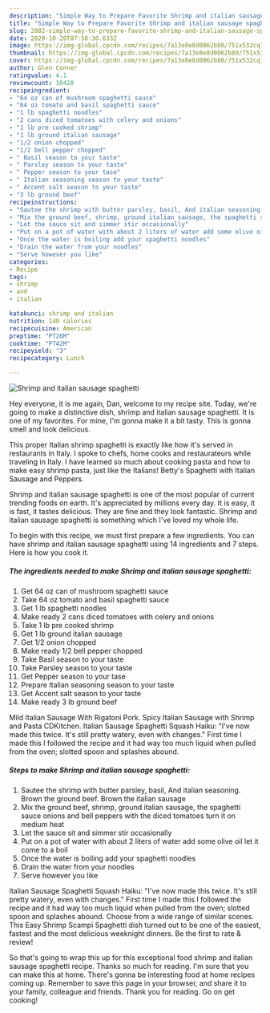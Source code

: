```yaml
---
description: "Simple Way to Prepare Favorite Shrimp and italian sausage spaghetti"
title: "Simple Way to Prepare Favorite Shrimp and italian sausage spaghetti"
slug: 2802-simple-way-to-prepare-favorite-shrimp-and-italian-sausage-spaghetti
date: 2020-10-28T07:58:30.633Z
image: https://img-global.cpcdn.com/recipes/7a13e8e8d0062b80/751x532cq70/shrimp-and-italian-sausage-spaghetti-recipe-main-photo.jpg
thumbnail: https://img-global.cpcdn.com/recipes/7a13e8e8d0062b80/751x532cq70/shrimp-and-italian-sausage-spaghetti-recipe-main-photo.jpg
cover: https://img-global.cpcdn.com/recipes/7a13e8e8d0062b80/751x532cq70/shrimp-and-italian-sausage-spaghetti-recipe-main-photo.jpg
author: Glen Conner
ratingvalue: 4.1
reviewcount: 10428
recipeingredient:
- "64 oz can of mushroom spaghetti sauce"
- "64 oz tomato and basil spaghetti sauce"
- "1 lb spaghetti noodles"
- "2 cans diced tomatoes with celery and onions"
- "1 lb pre cooked shrimp"
- "1 lb ground italian sausage"
- "1/2 onion chopped"
- "1/2 bell pepper chopped"
- " Basil season to your taste"
- " Parsley season to your taste"
- " Pepper season to your tase"
- " Italian seasoning season to your taste"
- " Accent salt season to your taste"
- "3 lb ground beef"
recipeinstructions:
- "Sautee the shrimp with butter parsley, basil, And italian seasoning. Brown the ground beef. Brown the italian sausage"
- "Mix the ground beef, shrimp, ground italian sausage, the spaghetti sauce onions and bell peppers with the diced tomatoes turn it on medium heat"
- "Let the sauce sit and simmer stir occasionally"
- "Put on a pot of water with about 2 liters of water add some olive oil let it come to a boil"
- "Once the water is boiling add your spaghetti noodles"
- "Drain the water from your noodles"
- "Serve however you like"
categories:
- Recipe
tags:
- shrimp
- and
- italian

katakunci: shrimp and italian 
nutrition: 140 calories
recipecuisine: American
preptime: "PT26M"
cooktime: "PT42M"
recipeyield: "3"
recipecategory: Lunch

---
```



![Shrimp and italian sausage spaghetti](https://img-global.cpcdn.com/recipes/7a13e8e8d0062b80/751x532cq70/shrimp-and-italian-sausage-spaghetti-recipe-main-photo.jpg)

Hey everyone, it is me again, Dan, welcome to my recipe site. Today, we're going to make a distinctive dish, shrimp and italian sausage spaghetti. It is one of my favorites. For mine, I'm gonna make it a bit tasty. This is gonna smell and look delicious.

This proper Italian shrimp spaghetti is exactly like how it&#39;s served in restaurants in Italy. I spoke to chefs, home cooks and restaurateurs while traveling in Italy. I have learned so much about cooking pasta and how to make easy shrimp pasta, just like the Italians! Betty&#39;s Spaghetti with Italian Sausage and Peppers.

Shrimp and italian sausage spaghetti is one of the most popular of current trending foods on earth. It's appreciated by millions every day. It is easy, it is fast, it tastes delicious. They are fine and they look fantastic. Shrimp and italian sausage spaghetti is something which I've loved my whole life.


To begin with this recipe, we must first prepare a few ingredients. You can have shrimp and italian sausage spaghetti using 14 ingredients and 7 steps. Here is how you cook it.

<!--inarticleads1-->

##### The ingredients needed to make Shrimp and italian sausage spaghetti:

1. Get 64 oz can of mushroom spaghetti sauce
1. Take 64 oz tomato and basil spaghetti sauce
1. Get 1 lb spaghetti noodles
1. Make ready 2 cans diced tomatoes with celery and onions
1. Take 1 lb pre cooked shrimp
1. Get 1 lb ground italian sausage
1. Get 1/2 onion chopped
1. Make ready 1/2 bell pepper chopped
1. Take  Basil season to your taste
1. Take  Parsley season to your taste
1. Get  Pepper season to your tase
1. Prepare  Italian seasoning season to your taste
1. Get  Accent salt season to your taste
1. Make ready 3 lb ground beef


Mild Italian Sausage With Rigatoni Pork. Spicy Italian Sausage with Shrimp and Pasta CDKitchen. Italian Sausage Spaghetti Squash Haiku: &#34;I&#39;ve now made this twice. It&#39;s still pretty watery, even with changes.&#34; First time I made this I followed the recipe and it had way too much liquid when pulled from the oven; slotted spoon and splashes abound. 

<!--inarticleads2-->

##### Steps to make Shrimp and italian sausage spaghetti:

1. Sautee the shrimp with butter parsley, basil, And italian seasoning. Brown the ground beef. Brown the italian sausage
1. Mix the ground beef, shrimp, ground italian sausage, the spaghetti sauce onions and bell peppers with the diced tomatoes turn it on medium heat
1. Let the sauce sit and simmer stir occasionally
1. Put on a pot of water with about 2 liters of water add some olive oil let it come to a boil
1. Once the water is boiling add your spaghetti noodles
1. Drain the water from your noodles
1. Serve however you like


Italian Sausage Spaghetti Squash Haiku: &#34;I&#39;ve now made this twice. It&#39;s still pretty watery, even with changes.&#34; First time I made this I followed the recipe and it had way too much liquid when pulled from the oven; slotted spoon and splashes abound. Choose from a wide range of similar scenes. This Easy Shrimp Scampi Spaghetti dish turned out to be one of the easiest, fastest and the most delicious weeknight dinners. Be the first to rate &amp; review! 

So that's going to wrap this up for this exceptional food shrimp and italian sausage spaghetti recipe. Thanks so much for reading. I'm sure that you can make this at home. There's gonna be interesting food at home recipes coming up. Remember to save this page in your browser, and share it to your family, colleague and friends. Thank you for reading. Go on get cooking!
